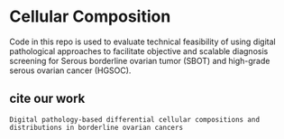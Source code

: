 # Cellular Composition
Code in this repo is used to evaluate technical feasibility of using digital pathological approaches to facilitate objective and scalable diagnosis screening for Serous borderline ovarian tumor (SBOT) and high-grade serous ovarian cancer (HGSOC). 
## cite our work
```
Digital pathology-based differential cellular compositions and distributions in borderline ovarian cancers
```

